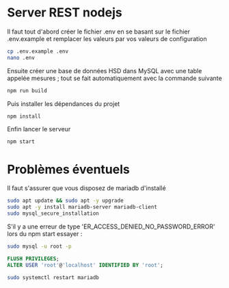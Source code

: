 # Server REST nodejs

Il faut tout d'abord créer le fichier .env en se basant sur le fichier .env.example et remplacer les valeurs par vos valeurs de configuration

```sh
cp .env.example .env
nano .env
```

Ensuite créer une base de données HSD dans MySQL avec une table appelée mesures ; tout se fait automatiquement avec la commande suivante

```sh
npm run build
```

Puis installer les dépendances du projet

```sh
npm install
```

Enfin lancer le serveur

```sh
npm start
```

# Problèmes éventuels

Il faut s'assurer que vous disposez de mariadb d'installé

```sh
sudo apt update && sudo apt -y upgrade
sudo apt -y install mariadb-server mariadb-client
sudo mysql_secure_installation
```

S'il y a une erreur de type 'ER_ACCESS_DENIED_NO_PASSWORD_ERROR' lors du npm start essayer :

```sh
sudo mysql -u root -p
```

```sql
FLUSH PRIVILEGES;
ALTER USER 'root'@'localhost' IDENTIFIED BY 'root';
```

```sh
sudo systemctl restart mariadb
```


